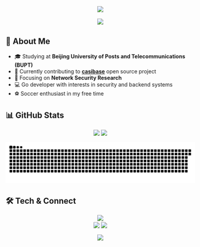 <!-- 紧凑页眉 - 只有120px高 -->
<div align="center">
<img src="https://capsule-render.vercel.app/api?type=waving&color=gradient&height=120&section=header&text=Hi%20There!&fontSize=35&fontColor=fff&animation=fadeIn" />
</div>

<!-- 精简动画 - 高度只有40px -->
<p align="center">
<img src="https://readme-typing-svg.demolab.com?font=JetBrains+Mono&size=18&pause=2000&color=36BCF7&center=true&width=450&height=40&lines=Security+Researcher+%7C+Go+Dev;Open+Source+Contributor;BUPT+Student" />
</p>

## 🚀 About Me

- 🎓 Studying at **Beijing University of Posts and Telecommunications (BUPT)**
- 🔭 Currently contributing to **[casibase](https://github.com/casbin/casibase)** open source project
- 🌱 Focusing on **Network Security Research**
- 💻 Go developer with interests in security and backend systems
- ⚽ Soccer enthusiast in my free time

## 📊 GitHub Stats

<p align="center">
<img height="150" src="https://github-readme-stats.vercel.app/api?username=dark-Qy&show_icons=true&theme=transparent&hide_border=true&hide_title=true&include_all_commits=true"/>
<img height="150" src="https://github-readme-stats.vercel.app/api/top-langs/?username=dark-Qy&layout=compact&theme=transparent&hide_border=true&hide_title=true&langs_count=6"/>
</p>

</details>

<picture align="left">
  <source media="(prefers-color-scheme: dark)" srcset="https://raw.githubusercontent.com/dark-Qy/dark-Qy/output/github-contribution-grid-snake-dark.svg">
  <source media="(prefers-color-scheme: light)" srcset="https://raw.githubusercontent.com/dark-Qy/dark-Qy/output/github-contribution-grid-snake.svg">
  <img alt="github contribution grid snake animation" src="https://raw.githubusercontent.com/dark-Qy/dark-Qy/output/github-contribution-grid-snake.svg">
</picture>

## 🛠️ Tech & Connect
<p align="center">
<img src="https://skillicons.dev/icons?i=go,py,js,react,linux,git&theme=light&perline=6" height="35"/>
<br/>
<a href="https://github.com/dark-Qy"><img src="https://img.shields.io/badge/GitHub-181717?style=flat&logo=github" height="18"/></a>
<img src="https://komarev.com/ghpvc/?username=dark-Qy&style=flat&color=blue" height="18"/>
</p>

<!-- 超简页脚 - 只有80px高 -->
<div align="center">
<img src="https://capsule-render.vercel.app/api?type=waving&color=gradient&height=80&section=footer&text=Happy+Coding!&fontSize=25&fontColor=fff" />
</div>
